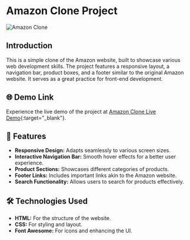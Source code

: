 #  Amazon Clone Project

![Amazon Clone](https://your-image-url.com) <!-- Replace with an appropriate image URL for your project -->

## Introduction
This is a simple clone of the Amazon website, built to showcase various web development skills. The project features a responsive layout, a navigation bar, product boxes, and a footer similar to the original Amazon website. It serves as a great practice for front-end development.

## 🌐 Demo Link
Experience the live demo of the project at [Amazon Clone Live Demo](https://amazon-bysahilshaikh.netlify.app/){:target="_blank"}.

## 🚀 Features
- **Responsive Design:** Adapts seamlessly to various screen sizes.
- **Interactive Navigation Bar:** Smooth hover effects for a better user experience.
- **Product Sections:** Showcases different categories of products.
- **Footer Links:** Includes important links akin to the Amazon website.
- **Search Functionality:** Allows users to search for products effectively.

## 🛠️ Technologies Used
- **HTML:** For the structure of the website.
- **CSS:** For styling and layout.
- **Font Awesome:** For icons and enhancing the UI.
